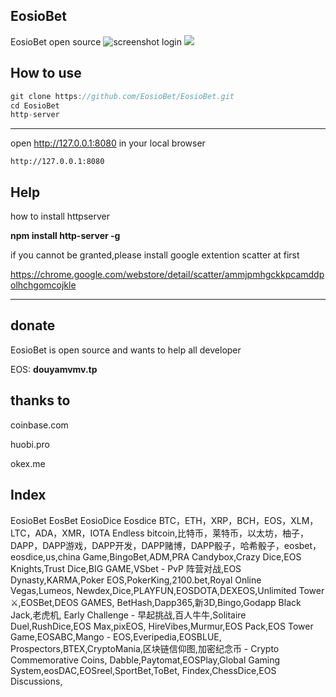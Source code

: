 ## EosioBet 
EosioBet open source
![screenshot](https://raw.githubusercontent.com/EosioBet/EosioBet/master/img/main.png) 
login
![](https://raw.githubusercontent.com/EosioBet/EosioBet/master/img/login.png) 

## How to use
```java
git clone https://github.com/EosioBet/EosioBet.git
cd EosioBet
http-server
```
----
open http://127.0.0.1:8080
in your local browser

```
http://127.0.0.1:8080
```
## Help

how to install httpserver

**npm install http-server -g**
 
 
if you cannot be granted,please install google extention scatter at first 

https://chrome.google.com/webstore/detail/scatter/ammjpmhgckkpcamddpolhchgomcojkle



----
## donate 
EosioBet is open source and wants to help all developer
 
EOS:  **douyamvmv.tp** 
 
 
## thanks to 
 
coinbase.com

huobi.pro

okex.me

## Index
 EosioBet EosBet EosioDice Eosdice
 BTC，ETH，XRP，BCH，EOS，XLM，LTC，ADA，XMR，IOTA
Endless 
bitcoin,比特币，莱特币，以太坊，柚子，DAPP，DAPP游戏，DAPP开发，DAPP赌博，DAPP骰子，哈希骰子，eosbet，eosdice,us,china
Game,BingoBet,ADM,PRA Candybox,Crazy Dice,EOS Knights,Trust Dice,BIG GAME,VSbet - PvP 阵营对战,EOS Dynasty,KARMA,Poker EOS,PokerKing,2100.bet,Royal Online Vegas,Lumeos,
Newdex,Dice,PLAYFUN,EOSDOTA,DEXEOS,Unlimited Tower ⚔️,EOSBet,DEOS GAMES,
BetHash,Dapp365,新3D,Bingo,Godapp Black Jack,老虎机,
Early Challenge - 早起挑战,百人牛牛,Solitaire Duel,RushDice,EOS Max,pixEOS,
HireVibes,Murmur,EOS Pack,EOS Tower Game,EOSABC,Mango - EOS,Everipedia,EOSBLUE,
Prospectors,BTEX,CryptoMania,区块链信仰图,加密纪念币 - Crypto Commemorative Coins,
Dabble,Paytomat,EOSPlay,Global Gaming System,eosDAC,EOSreel,SportBet,ToBet,
Findex,ChessDice,EOS Discussions, 


